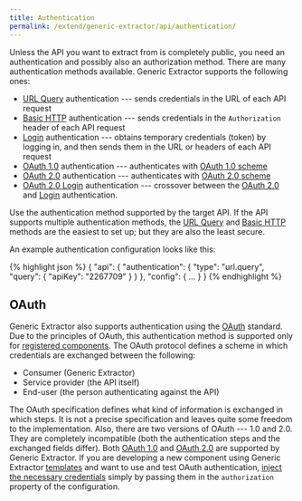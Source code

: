 ```yaml
---
title: Authentication
permalink: /extend/generic-extractor/api/authentication/
---
```


Unless the API you want to extract from is completely public, you need an authentication and possibly also an authorization method. 
There are many authentication methods available. Generic Extractor supports the following ones:

- [URL Query](/extend/generic-extractor/api/authentication/query/) authentication --- sends credentials in the URL of each API request
- [Basic HTTP](/extend/generic-extractor/api/authentication/basic/) authentication --- sends credentials in the `Authorization` header of each API request
- [Login](/extend/generic-extractor/api/authentication/login) authentication --- obtains temporary credentials (token) by logging in, 
and then sends them in the URL or headers of each API request
- [OAuth 1.0](/extend/generic-extractor/api/authentication/oauth10/) authentication --- authenticates with [OAuth 1.0 scheme](#oauth) 
- [OAuth 2.0](/extend/generic-extractor/api/authentication/oauth20/) authentication --- authenticates with [OAuth 2.0 scheme](#oauth) 
- [OAuth 2.0 Login](/extend/generic-extractor/api/authentication/oauth20/) authentication --- 
crossover between the [OAuth 2.0](/extend/generic-extractor/api/authentication/oauth20/) and 
[Login](/extend/generic-extractor/api/authentication/login/) authentication.

Use the authentication method supported by the target API. If the API supports multiple 
authentication methods, the [URL Query](/extend/generic-extractor/api/authentication/query/) and
[Basic HTTP](/extend/generic-extractor/api/authentication/basic/) methods are the easiest to set up; but they
are also the least secure.

An example authentication configuration looks like this: 

{% highlight json %}
{
    "api": {
        "authentication": {
            "type": "url.query",
            "query": {
                "apiKey": "2267709"
            }
        }
    },
    "config": {
        ...
    }
}
{% endhighlight %}

## OAuth
Generic Extractor also supports authentication using the [OAuth](https://en.wikipedia.org/wiki/OAuth) standard.
Due to the principles of OAuth, this authentication method is supported only for [registered components](/extend/generic-extractor/registration/).
The OAuth protocol defines a scheme in which credentials are exchanged between the following:

- Consumer (Generic Extractor)
- Service provider (the API itself)
- End-user (the person authenticating against the API)

The OAuth specification defines what kind of information is exchanged in which steps. It is not a precise
specification and leaves quite some freedom to the implementation. Also, there are two versions of 
OAuth --- 1.0 and 2.0. They are completely incompatible (both the authentication steps and the exchanged fields differ).
Both [OAuth 1.0](/extend/generic-extractor/api/authentication/oauth10/)
and  [OAuth 2.0](/extend/generic-extractor/api/authentication/oauth20/)
are supported by Generic Extractor. If you are developing a new component using Generic Extractor
[templates](/extend/generic-extractor/registration/#submission) and want to use and test OAuth authentication, 
[inject the necessary credentials](/extend/common-interface/oauth/#credentials-injection) simply by passing them
in the `authorization` property of the configuration.

